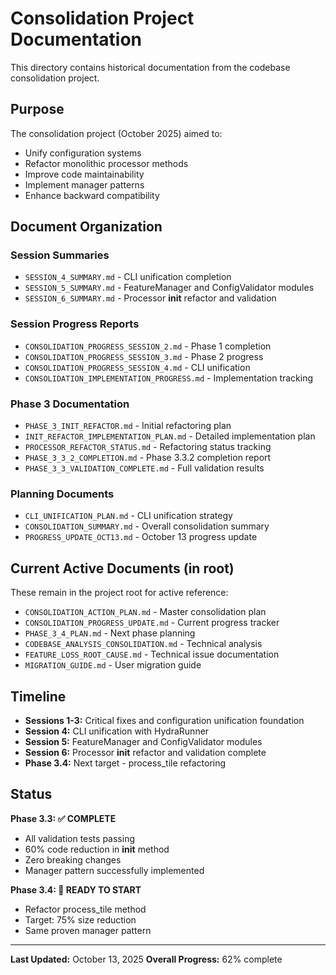 # Consolidation Project Documentation

This directory contains historical documentation from the codebase consolidation project.

## Purpose

The consolidation project (October 2025) aimed to:

- Unify configuration systems
- Refactor monolithic processor methods
- Improve code maintainability
- Implement manager patterns
- Enhance backward compatibility

## Document Organization

### Session Summaries

- `SESSION_4_SUMMARY.md` - CLI unification completion
- `SESSION_5_SUMMARY.md` - FeatureManager and ConfigValidator modules
- `SESSION_6_SUMMARY.md` - Processor **init** refactor and validation

### Session Progress Reports

- `CONSOLIDATION_PROGRESS_SESSION_2.md` - Phase 1 completion
- `CONSOLIDATION_PROGRESS_SESSION_3.md` - Phase 2 progress
- `CONSOLIDATION_PROGRESS_SESSION_4.md` - CLI unification
- `CONSOLIDATION_IMPLEMENTATION_PROGRESS.md` - Implementation tracking

### Phase 3 Documentation

- `PHASE_3_INIT_REFACTOR.md` - Initial refactoring plan
- `INIT_REFACTOR_IMPLEMENTATION_PLAN.md` - Detailed implementation plan
- `PROCESSOR_REFACTOR_STATUS.md` - Refactoring status tracking
- `PHASE_3_3_2_COMPLETION.md` - Phase 3.3.2 completion report
- `PHASE_3_3_VALIDATION_COMPLETE.md` - Full validation results

### Planning Documents

- `CLI_UNIFICATION_PLAN.md` - CLI unification strategy
- `CONSOLIDATION_SUMMARY.md` - Overall consolidation summary
- `PROGRESS_UPDATE_OCT13.md` - October 13 progress update

## Current Active Documents (in root)

These remain in the project root for active reference:

- `CONSOLIDATION_ACTION_PLAN.md` - Master consolidation plan
- `CONSOLIDATION_PROGRESS_UPDATE.md` - Current progress tracker
- `PHASE_3_4_PLAN.md` - Next phase planning
- `CODEBASE_ANALYSIS_CONSOLIDATION.md` - Technical analysis
- `FEATURE_LOSS_ROOT_CAUSE.md` - Technical issue documentation
- `MIGRATION_GUIDE.md` - User migration guide

## Timeline

- **Sessions 1-3:** Critical fixes and configuration unification foundation
- **Session 4:** CLI unification with HydraRunner
- **Session 5:** FeatureManager and ConfigValidator modules
- **Session 6:** Processor **init** refactor and validation complete
- **Phase 3.4:** Next target - process_tile refactoring

## Status

**Phase 3.3: ✅ COMPLETE**

- All validation tests passing
- 60% code reduction in **init** method
- Zero breaking changes
- Manager pattern successfully implemented

**Phase 3.4: 🎯 READY TO START**

- Refactor process_tile method
- Target: 75% size reduction
- Same proven manager pattern

---

**Last Updated:** October 13, 2025
**Overall Progress:** 62% complete
